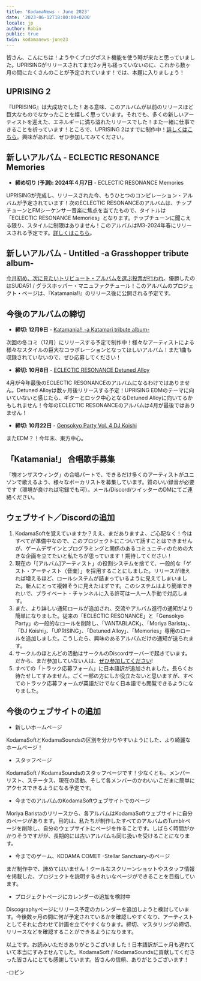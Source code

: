 ```yaml
---
title: 'KodamaNews - June 2023'
date: '2023-06-12T18:00:00+0200'
locale: jp
author: Robin
public: true
twin: kodamanews-june23
---
```


皆さん、こんにちは！ようやくブログポスト機能を使う時が来たと思っていました。UPRISINGがリリースされてまだ2ヶ月も経っていないのに、これから数ヶ月の間にたくさんのことが予定されています！では、本題に入りましょう！

## **UPRISING 2**

『UPRISING』は大成功でした！ある意味、このアルバムが以前のリリースほど巨大なものでなかったことを嬉しく思っています。それでも、多くの新しいアーティストを迎えた、エネルギーに満ち溢れたリリースでした！また一緒に仕事できることを祈っています！ところで、UPRISING 2はすでに制作中！[詳しくはこちら](/projects/eclectic-resonance-uprising)。興味があれば、ぜひ参加してみてください。

## **新しいアルバム - ECLECTIC RESONANCE Memories**

- **締め切り (予測): 2024年４月7日** - ECLECTIC RESONANCE Memories

UPRISINGが完成し、リリースされた今、もうひとつのコンピレーション・アルバムが予定されています！次のECLECTIC RESONANCEのアルバムは、チップチューンとFMシーケンサー音楽に焦点を当てたもので、タイトルは「ECLECTIC RESONANCE Memories」となります。チップチューンに聞こえる限り、スタイルに制限はありません！このアルバムはM3-2024年春にリリースされる予定です。[詳しくはこちら](https://www.notion.so/KodamaNews-June-2023-bc7ebb2a96fc4b479bd37f9076808f32?pvs=21)。

## **新しいアルバム - Untitled -a Grasshopper tribute album-**

[今月初め、次に見たいトリビュート・アルバムを選ぶ投票が行われ](https://twitter.com/KodamaSoft/status/1665453468453163010)、優勝したのはSUDA51 / グラスホッパー・マニュファクチュール！このアルバムのプロジェクト・ページは、『Katamania!!』のリリース後に公開される予定です。

## **今後のアルバムの締切**

-   **締切: 12月9日** - [Katamania!! -a Katamari tribute album-](/projects/katamania)

次回の冬コミ（12月）にリリースする予定で制作中！様々なアーティストによる様々なスタイルの巨大なコラボレーションとなってほしいアルバム！まだ1曲も収録されていないので、ぜひ応募してください！

-   **締切: 10月8日** - [ECLECTIC RESONANCE Detuned Alloy](/projects/eclectic-resonance-detuned-alloy)

4月が今年最後のECLECTIC RESONANCEのアルバムになるわけではありません。Detuned Alloyは数ヶ月後リリースする予定！UPRISING EDMのテーマに向いていないと感じたら、ギターとロック中心となるDetuned Alloyに向いてるかもしれません！今年のECLECTIC RESONANCEのアルバムは4月が最後ではありません！

-   **締切: 10月22日** - [Gensokyo Party Vol. 4 DJ Koishi](/projects/dj-koishi)

またEDM？！今年末、東方中心。

## **「Katamania!」 合唱歌手募集**

「塊オンザスウィング」の合唱パートで、できるだけ多くのアーティストがユニゾンで歌えるよう、様々なボーカリストを募集しています。質のいい録音が必要です（環境が良ければ宅録でも可）。メール/Discord/ツイッターのDMにてご連絡ください。

## **ウェブサイト／Discordの追加**

1. KodamaSoftを覚えていますか？ええ、まだありますよ、ご心配なく！今はすべてが準備中なので、このプロジェクトにこついて話すことはできませんが、ゲームデザインとプログラミングと関係のあるコミュニティのための大きな企画を立てたいと私たちが思っています！期待してください！
2. 現在の「[アルバム]アーティスト」の役割システムを捨てて、一般的な「ゲスト・アーティスト（音楽）」を採用することにしました。リリースが増えれば増えるほど、ロールシステムが詰まっているように見えてしまいました。新人にとって複雑そうに見えたはずです。このシステムはより簡単できれいで、プライベート・チャンネルに入る許可は一人一人手動で対応します。
3. また、より詳しい通知ロールが追加され、交流やアルバム進行の通知がより簡単になりました。従来の「ECLECTIC RESONANCE」と「Gensokyo Party」の一般的なロールを削除し、「VANTABLACK」、「Moriya Barista」、「DJ Koishi」、「UPRISING」、「Detuned Alloy」、「Memories」専用のロールを追加しました。こうしたら、興味のあるアルバムだけの通知が送られます。
4. サークルのほとんどの活動はサークルのDiscordサーバーで起きています。だから、まだ参加していない人は、[ぜひ参加してください](/discord)!
5. すべての「トラック応募フォーム」に日本語訳が追加されました。長らくお待たせしてすみません。ごく一部の方にしか役立たないと思いますが、すべてのトラック応募フォームが英語だけでなく日本語でも閲覧できるようになりました。

## **今後のウェブサイトの追加**

- 新しいホームページ

KodamaSoftとKodamaSoundsの区別を分かりやすいようにした、より綺麗なホームページ！

- スタッフページ

KodamaSoft / KodamaSoundsのスタッフページです！少なくとも、メンバーリスト、ステータス、現在の活動、そして各メンバーのかわいいこだまに簡単にアクセスできるようになる予定です。

- 今までのアルバムのKodamaSoftウェブサイトでのページ

Moriya Baristaのリリースから、各アルバムはKodamaSoftウェブサイトに自分のページがあります。目的は、私たちが制作したすべてのアルバムのTumblrページを削除し、自分のウェブサイトにページを作ることです。しばらく時間がかかりそうですがが、長期的には古いアルバムも同じ扱いを受けることになります。

- 今までのゲーム、KODAMA COMET -Stellar Sanctuary-のページ

まだ制作中で、諦めてはいません！クールなスクリーンショットやスタッフ情報を掲載した、プロジェクトを説明するきれいなページができることを目指しています。

- プロジェクトページにカレンダーの追加を検討中

Discographyページにリリース予定のカレンダーを追加しようと検討しています。今後数ヶ月の間に何が予定されているかを確認しやすくなり、アーティストとしてそれに合わせて計画を立てやすくなります。締切、マスタリングの締切、リリースなどを確認することができるようになります。

以上です。お読みいただきありがとうございました！日本語訳が二ヶ月も遅れていて本当にすみませんでした。KodamaSoft / KodamaSoundsに貢献してくださった皆さんにとても感謝しています。皆さんの信頼、ありがとうございます！

-ロビン